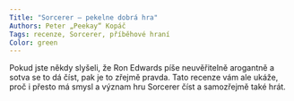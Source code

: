 ```yaml
---
Title: "Sorcerer – pekelne dobrá hra"
Authors: Peter „Peekay“ Kopáč
Tags: recenze, Sorcerer, příběhové hraní
Color: green
---
```

Pokud jste někdy slyšeli, že Ron Edwards píše neuvěřitelně arogantně a sotva se to dá číst, pak je to zřejmě pravda. Tato recenze vám ale ukáže, proč i přesto má smysl a význam hru Sorcerer číst a samozřejmě také hrát.
